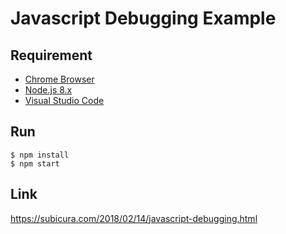 # Javascript Debugging Example

## Requirement

- [Chrome Browser](https://www.google.co.kr/chrome/)
- [Node.js 8.x](https://nodejs.org/)
- [Visual Studio Code](https://code.visualstudio.com/)

## Run

```
$ npm install
$ npm start
```

## Link

https://subicura.com/2018/02/14/javascript-debugging.html
